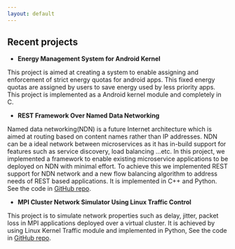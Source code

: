 ```yaml
---
layout: default
---
```

## Recent projects

* __Energy Management System for Android Kernel__

This project is aimed at creating a system to enable assigning and enforcement of strict energy quotas for android apps. This fixed energy quotas are assigned by users to save energy used by less priority apps. This project is implemented as a Android kernel module and completely in C.

* __REST Framework Over Named Data Networking__

Named data networking(NDN) is a future Internet architecture which is aimed at routing based on content names rather than IP addresses. NDN can be a ideal network between microservices as it has in-build support for features such as service discovery, load balancing ...etc. In this project, we implemented a framework to enable existing microservice applications to be deployed on NDN with minimal effort. To achieve this we implemented REST support for NDN network and a new flow balancing algorithm to address needs of REST based applications. It is implemented in C++ and Python. See the code in [GitHub repo](https://github.com/asystemsguy/Microservices-over-NDN).

* __MPI Cluster Network Simulator Using Linux Traffic Control__

This project is to simulate network properties such as delay, jitter, packet loss in MPI applications deployed over a virtual cluster. It is achieved by using Linux Kernel Traffic module and implemented in Python, See the code in [GitHub repo](https://github.com/asystemsguy/MPI-network-simulator).
